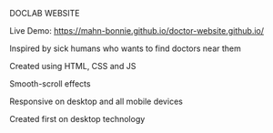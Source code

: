DOCLAB WEBSITE 

Live Demo: https://mahn-bonnie.github.io/doctor-website.github.io/

Inspired by sick humans who wants to find doctors near them 

Created using HTML, CSS and JS 

Smooth-scroll effects

Responsive on desktop and all mobile devices 

Created first on desktop technology
